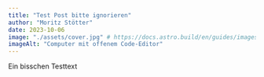```yaml
---
title: "Test Post bitte ignorieren"
author: "Moritz Stötter"
date: 2023-10-06
image: "./assets/cover.jpg" # https://docs.astro.build/en/guides/images/#images-in-content-collections
imageAlt: "Computer mit offenem Code-Editor"
---
```


Ein bisschen Testtext
